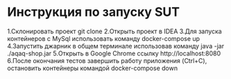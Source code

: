 # Инструкция по запуску SUT
1.Склонировать проект git clone
2.Открыть проект в IDEA
3.Для запуска контейнеров с MySql использовать команду docker-compose up
4.Запустить джарник в общем терминале использовав команду java -jar ./aqaq-shop.jar
5.Открыть в Google Chrome ссылку http://localhost:8080
6.После окончания тестов завершить работу приложения (Ctrl+C), остановить контейнеры командой docker-compose down
